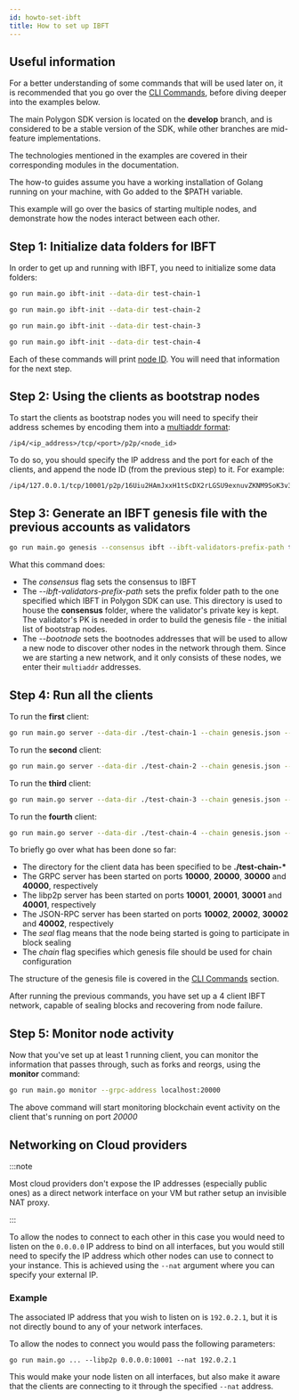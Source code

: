 ```yaml
---
id: howto-set-ibft 
title: How to set up IBFT
---
```


## Useful information

For a better understanding of some commands that will be used later on, it is recommended that you go over
the [CLI Commands](/docs/cli-commands), before diving deeper into the examples below.

The main Polygon SDK version is located on the **develop** branch, and is considered to be a stable version of the SDK,
while other branches are mid-feature implementations.

The technologies mentioned in the examples are covered in their corresponding modules in the documentation.

The how-to guides assume you have a working installation of Golang running on your machine, with Go added to the $PATH
variable.

This example will go over the basics of starting multiple nodes, and demonstrate how the nodes interact between each
other.

## Step 1: Initialize data folders for IBFT

In order to get up and running with IBFT, you need to initialize some data folders:

````bash
go run main.go ibft-init --data-dir test-chain-1
````

````bash
go run main.go ibft-init --data-dir test-chain-2
````

````bash
go run main.go ibft-init --data-dir test-chain-3
````

````bash
go run main.go ibft-init --data-dir test-chain-4
````

Each of these commands will print [node ID](https://docs.libp2p.io/concepts/peer-id/). You will need that information for the next step.

## Step 2: Using the clients as bootstrap nodes

To start the clients as bootstrap nodes you will need to specify their address schemes by encoding them
into a [multiaddr format](https://docs.libp2p.io/concepts/addressing/):
```
/ip4/<ip_address>/tcp/<port>/p2p/<node_id>
```

To do so, you should specify the IP address and the port for each of the clients,
and append the node ID (from the previous step) to it. For example:

```
/ip4/127.0.0.1/tcp/10001/p2p/16Uiu2HAmJxxH1tScDX2rLGSU9exnuvZKNM9SoK3v315azp68DLPW
```

## Step 3: Generate an IBFT genesis file with the previous accounts as validators

````bash
go run main.go genesis --consensus ibft --ibft-validators-prefix-path test-chain- --bootnode /ip4/127.0.0.1/tcp/10001/p2p/<node_id_1> --bootnode /ip4/127.0.0.1/tcp/20001/p2p/<node_id_2> --bootnode /ip4/127.0.0.1/tcp/30001/p2p/<node_id_3> --bootnode /ip4/127.0.0.1/tcp/40001/p2p/<node_id_4>
````

What this command does:

* The *consensus* flag sets the consensus to IBFT
* The *--ibft-validators-prefix-path* sets the prefix folder path to the one specified which IBFT in Polygon SDK can
  use. This directory is used to house the **consensus** folder, where the validator's private key is kept. The
  validator's PK is needed in order to build the genesis file - the initial list of bootstrap nodes.
* The *--bootnode* sets the bootnodes addresses that will be used to allow a new node to discover other nodes in the network through them.
  Since we are starting a new network, and it only consists of these nodes, we enter their `multiaddr` addresses.

## Step 4: Run all the clients

To run the **first** client:

````bash
go run main.go server --data-dir ./test-chain-1 --chain genesis.json --grpc :10000 --libp2p :10001 --jsonrpc :10002 --seal
````

To run the **second** client:

````bash
go run main.go server --data-dir ./test-chain-2 --chain genesis.json --grpc :20000 --libp2p :20001 --jsonrpc :20002 --seal
````

To run the **third** client:

````bash
go run main.go server --data-dir ./test-chain-3 --chain genesis.json --grpc :30000 --libp2p :30001 --jsonrpc :30002 --seal
````

To run the **fourth** client:

````bash
go run main.go server --data-dir ./test-chain-4 --chain genesis.json --grpc :40000 --libp2p :40001 --jsonrpc :40002 --seal
````

To briefly go over what has been done so far:

* The directory for the client data has been specified to be **./test-chain-\***
* The GRPC server has been started on ports **10000**, **20000**, **30000** and **40000**, respectively
* The libp2p server has been started on ports **10001**, **20001**, **30001** and **40001**, respectively
* The JSON-RPC server has been started on ports **10002**, **20002**, **30002** and **40002**, respectively
* The *seal* flag means that the node being started is going to participate in block sealing
* The *chain* flag specifies which genesis file should be used for chain configuration

The structure of the genesis file is covered in the [CLI Commands](/docs/cli-commands) section.

After running the previous commands, you have set up a 4 client IBFT network, capable of sealing blocks and recovering
from node failure.

## Step 5: Monitor node activity

Now that you've set up at least 1 running client, you can monitor the information that passes through, such as forks and
reorgs, using the **monitor** command:

````bash
go run main.go monitor --grpc-address localhost:20000
````

The above command will start monitoring blockchain event activity on the client that's running on port *20000*

## Networking on Cloud providers

:::note

Most cloud providers don't expose the IP addresses (especially public ones) as a direct network interface on your VM but rather setup an invisible NAT proxy.

:::

To allow the nodes to connect to each other in this case you would need to listen on the `0.0.0.0` IP address to bind on all interfaces, but you would still need to specify the IP address which other nodes can use to connect to your instance. This is achieved using the `--nat` argument where you can specify your external IP.

### Example

The associated IP address that you wish to listen on is `192.0.2.1`, but it is not directly bound to any of your network interfaces.

To allow the nodes to connect you would pass the following parameters:

`go run main.go ... --libp2p 0.0.0.0:10001 --nat 192.0.2.1`

This would make your node listen on all interfaces, but also make it aware that the clients are connecting to it through the specified `--nat` address.
